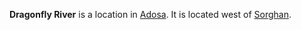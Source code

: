 **Dragonfly River** is a location in [Adosa](Adosa.md). It is located west of [Sorghan](Sorghan.md).